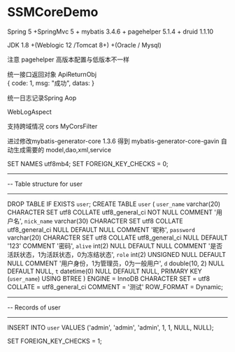 # SSMCoreDemo
Spring 5 +SpringMvc 5 + mybatis 3.4.6 + pagehelper 5.1.4 + druid 1.1.10

JDK 1.8 +(Weblogic 12 /Tomcat 8+) +(Oracle / Mysql)

注意 pagehelper 高版本配置与低版本不一样

统一接口返回对象 ApiReturnObj  
{
code: 1,
msg: "成功",
datas: 
}

统一日志记录Spring Aop 

WebLogAspect

支持跨域情况 cors 
MyCorsFilter


进过修改mybatis-generator-core  1.3.6 得到 mybatis-generator-core-gavin 自动生成需要的 model,dao,xml,service



SET NAMES utf8mb4;
SET FOREIGN_KEY_CHECKS = 0;

-- ----------------------------
-- Table structure for user
-- ----------------------------
DROP TABLE IF EXISTS `user`;
CREATE TABLE `user`  (
  `user_name` varchar(20) CHARACTER SET utf8 COLLATE utf8_general_ci NOT NULL COMMENT '用户名',
  `nick_name` varchar(30) CHARACTER SET utf8 COLLATE utf8_general_ci NULL DEFAULT NULL COMMENT '昵称',
  `password` varchar(20) CHARACTER SET utf8 COLLATE utf8_general_ci NULL DEFAULT '123' COMMENT '密码',
  `alive` int(2) NULL DEFAULT NULL COMMENT '是否活跃状态，1为活跃状态，0为冻结状态',
  `role` int(2) UNSIGNED NULL DEFAULT NULL COMMENT '用户身份，1为管理员，0为一般用户',
  `d` double(10, 2) NULL DEFAULT NULL,
  `t` datetime(0) NULL DEFAULT NULL,
  PRIMARY KEY (`user_name`) USING BTREE
) ENGINE = InnoDB CHARACTER SET = utf8 COLLATE = utf8_general_ci COMMENT = '测试' ROW_FORMAT = Dynamic;

-- ----------------------------
-- Records of user
-- ----------------------------
INSERT INTO `user` VALUES ('admin', 'admin', 'admin', 1, 1, NULL, NULL);

SET FOREIGN_KEY_CHECKS = 1;
